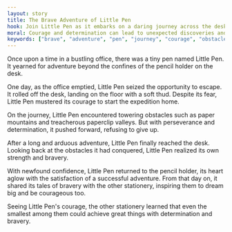 ```yaml
---
layout: story
title: The Brave Adventure of Little Pen
hook: Join Little Pen as it embarks on a daring journey across the desk. Will it overcome obstacles and find its way home? What will Little Pen discover along the way?
moral: Courage and determination can lead to unexpected discoveries and successes.
keywords: ["brave", "adventure", "pen", "journey", "courage", "obstacles", "perseverance", "stationery", "inspiration", "determination"]
---
```


Once upon a time in a bustling office, there was a tiny pen named Little Pen. It yearned for adventure beyond the confines of the pencil holder on the desk.

One day, as the office emptied, Little Pen seized the opportunity to escape. It rolled off the desk, landing on the floor with a soft thud. Despite its fear, Little Pen mustered its courage to start the expedition home.

On the journey, Little Pen encountered towering obstacles such as paper mountains and treacherous paperclip valleys. But with perseverance and determination, it pushed forward, refusing to give up.

After a long and arduous adventure, Little Pen finally reached the desk. Looking back at the obstacles it had conquered, Little Pen realized its own strength and bravery.

With newfound confidence, Little Pen returned to the pencil holder, its heart aglow with the satisfaction of a successful adventure. From that day on, it shared its tales of bravery with the other stationery, inspiring them to dream big and be courageous too.

Seeing Little Pen's courage, the other stationery learned that even the smallest among them could achieve great things with determination and bravery.
